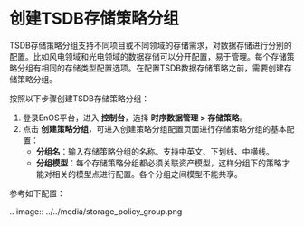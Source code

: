 # 创建TSDB存储策略分组
TSDB存储策略分组支持不同项目或不同领域的存储需求，对数据存储进行分别的配置。比如风电领域和光电领域的数据存储可以分开配置，易于管理。每个存储策略分组有相同的存储类型配置选项。在配置TSDB数据存储策略之前，需要创建存储策略分组。

按照以下步骤创建TSDB存储策略分组：

1. 登录EnOS平台，进入 **控制台**，选择 **时序数据管理 > 存储策略**。
2. 点击 **创建策略分组**，可进入创建策略分组配置页面进行存储策略分组的基本配置：
   - **分组名**：输入存储策略分组的名称。支持中英文、下划线、中横线。
   - **分组模型**：每个存储策略分组都必须关联资产模型，这样分组下的策略才能对相关的模型点进行配置。各个分组之间模型不能共享。

参考如下配置：

.. image:: ../../media/storage_policy_group.png

<!--end-->
